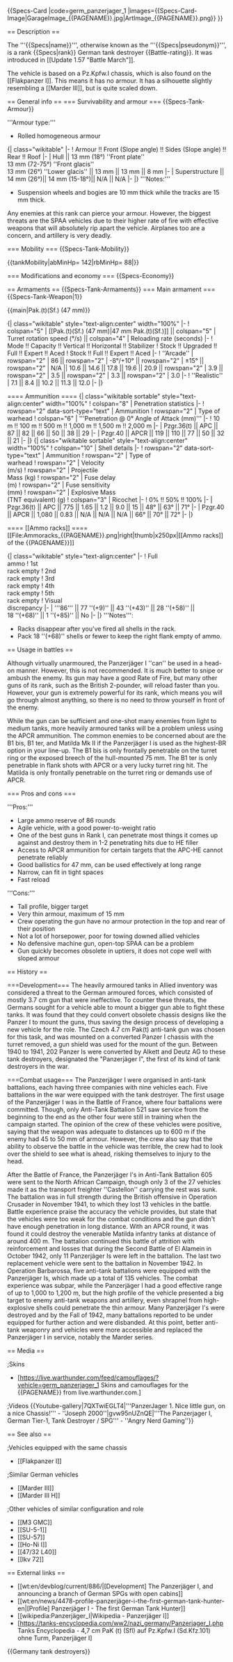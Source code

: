 {{Specs-Card
|code=germ_panzerjager_1
|images={{Specs-Card-Image|GarageImage_{{PAGENAME}}.jpg|ArtImage\_{{PAGENAME}}.png}}
}}

== Description ==

<!-- ''In the description, the first part should be about the history of the creation and combat usage of the vehicle, as well as its key features. In the second part, tell the reader about the ground vehicle in the game. Insert a screenshot of the vehicle, so that if the novice player does not remember the vehicle by name, he will immediately understand what kind of vehicle the article is talking about.'' -->

The '''{{Specs|name}}''', otherwise known as the '''{{Specs|pseudonym}}''', is a rank {{Specs|rank}} German tank destroyer {{Battle-rating}}. It was introduced in [[Update 1.57 "Battle March"]].

The vehicle is based on a Pz.Kpfw.I chassis, which is also found on the [[Flakpanzer I]]. This means it has no armour. It has a silhouette slightly resembling a [[Marder III]], but is quite scaled down.

== General info ==
=== Survivability and armour ===
{{Specs-Tank-Armour}}

<!-- ''Describe armour protection. Note the most well protected and key weak areas. Appreciate the layout of modules as well as the number and location of crew members. Is the level of armour protection sufficient, is the placement of modules helpful for survival in combat? If necessary use a visual template to indicate the most secure and weak zones of the armour.'' -->

'''Armour type:'''

- Rolled homogeneous armour

{| class="wikitable"
|-
! Armour !! Front (Slope angle) !! Sides (Slope angle) !! Rear !! Roof
|-
| Hull || 13 mm (18°) ''Front plate'' <br> 13 mm (72-75°) ''Front glacis'' <br> 13 mm (26°) ''Lower glacis'' || 13 mm || 13 mm || 8 mm
|-
| Superstructure || 14 mm (26°)|| 14 mm (15-18°)|| N/A || N/A
|-
|}
'''Notes:'''

- Suspension wheels and bogies are 10 mm thick while the tracks are 15 mm thick.

Any enemies at this rank can pierce your armour. However, the biggest threats are the SPAA vehicles due to their higher rate of fire with effective weapons that will absolutely rip apart the vehicle. Airplanes too are a concern, and artillery is very deadly.

=== Mobility ===
{{Specs-Tank-Mobility}}

<!-- ''Write about the mobility of the ground vehicle. Estimate the specific power and manoeuvrability, as well as the maximum speed forwards and backwards.'' -->

{{tankMobility|abMinHp= 142|rbMinHp= 88|<!--AoAweight=(optional) -->}}

=== Modifications and economy ===
{{Specs-Economy}}

== Armaments ==
{{Specs-Tank-Armaments}}
=== Main armament ===
{{Specs-Tank-Weapon|1}}

<!-- ''Give the reader information about the characteristics of the main gun. Assess its effectiveness in a battle based on the reloading speed, ballistics and the power of shells. Do not forget about the flexibility of the fire, that is how quickly the cannon can be aimed at the target, open fire on it and aim at another enemy. Add a link to the main article on the gun: <code><nowiki>{{main|Name of the weapon}}</nowiki></code>. Describe in general terms the ammunition available for the main gun. Give advice on how to use them and how to fill the ammunition storage.'' -->

{{main|Pak.(t)(Sf.) (47 mm)}}

{| class="wikitable" style="text-align:center" width="100%"
|-
! colspan="5" | [[Pak.(t)(Sf.) (47 mm)|47 mm Pak.(t)(Sf.)]] || colspan="5" | Turret rotation speed (°/s) || colspan="4" | Reloading rate (seconds)
|-
! Mode !! Capacity !! Vertical !! Horizontal !! Stabilizer
! Stock !! Upgraded !! Full !! Expert !! Aced
! Stock !! Full !! Expert !! Aced
|-
! ''Arcade''
| rowspan="2" | 86 || rowspan="2" | -8°/+10° || rowspan="2" | ±15° || rowspan="2" | N/A || 10.6 || 14.6 || 17.8 || 19.6 || 20.9 || rowspan="2" | 3.9 || rowspan="2" | 3.5 || rowspan="2" | 3.3 || rowspan="2" | 3.0
|-
! ''Realistic''
| 7.1 || 8.4 || 10.2 || 11.3 || 12.0
|-
|}

==== Ammunition ====
{| class="wikitable sortable" style="text-align:center" width="100%"
! colspan="8" | Penetration statistics
|-
! rowspan="2" data-sort-type="text" | Ammunition
! rowspan="2" | Type of<br>warhead
! colspan="6" | '''Penetration @ 0° Angle of Attack (mm)'''
|-
! 10 m !! 100 m !! 500 m !! 1,000 m !! 1,500 m !! 2,000 m
|-
| Pzgr.36(t) || APC || 87 || 82 || 66 || 50 || 38 || 29
|-
| Pzgr.40 || APCR || 119 || 110 || 77 || 50 || 32 || 21
|-
|}
{| class="wikitable sortable" style="text-align:center" width="100%"
! colspan="10" | Shell details
|-
! rowspan="2" data-sort-type="text" | Ammunition
! rowspan="2" | Type of<br>warhead
! rowspan="2" | Velocity<br>(m/s)
! rowspan="2" | Projectile<br>Mass (kg)
! rowspan="2" | Fuse delay<br>(m)
! rowspan="2" | Fuse sensitivity<br>(mm)
! rowspan="2" | Explosive Mass<br>(TNT equivalent) (g)
! colspan="3" | Ricochet
|-
! 0% !! 50% !! 100%
|-
| Pzgr.36(t) || APC || 775 || 1.65 || 1.2 || 9.0 || 15 || 48° || 63° || 71°
|-
| Pzgr.40 || APCR || 1,080 || 0.83 || N/A || N/A || N/A || 66° || 70° || 72°
|-
|}

==== [[Ammo racks]] ====
[[File:Ammoracks_{{PAGENAME}}.png|right|thumb|x250px|[[Ammo racks]] of the {{PAGENAME}}]]

<!-- '''Last updated: 2.3.0.117''' -->

{| class="wikitable" style="text-align:center"
|-
! Full<br>ammo
! 1st<br>rack empty
! 2nd<br>rack empty
! 3rd<br>rack empty
! 4th<br>rack empty
! 5th<br>rack empty
! Visual<br>discrepancy
|-
| '''86''' || 77&nbsp;''(+9)'' || 43&nbsp;''(+43)'' || 28&nbsp;''(+58)'' || 18&nbsp;''(+68)'' || 1&nbsp;''(+85)'' || No
|-
|}
'''Notes''':

- Racks disappear after you've fired all shells in the rack.
- Pack 18&nbsp;''(+68)'' shells or fewer to keep the right flank empty of ammo.

== Usage in battles ==

<!-- ''Describe the tactics of playing in the vehicle, the features of using vehicles in the team and advice on tactics. Refrain from creating a "guide" - do not impose a single point of view but instead give the reader food for thought. Describe the most dangerous enemies and give recommendations on fighting them. If necessary, note the specifics of the game in different modes (AB, RB, SB).'' -->

Although virtually unarmoured, the Panzerjäger I ''can'' be used in a head-on manner. However, this is not recommended. It is much better to snipe or ambush the enemy. Its gun may have a good Rate of Fire, but many other guns of its rank, such as the British 2-pounder, will reload faster than you. However, your gun is extremely powerful for its rank, which means you will go through almost anything, so there is no need to throw yourself in front of the enemy.

While the gun can be sufficient and one-shot many enemies from light to medium tanks, more heavily armoured tanks will be a problem unless using the APCR ammunition. The common enemies to be concerned about are the B1 bis, B1 ter, and Matilda Mk II if the Panzerjäger I is used as the highest-BR option in your line-up. The B1 bis is only frontally penetrable on the turret ring or the exposed breech of the hull-mounted 75 mm. The B1 ter is only penetrable in flank shots with APCR or a very lucky turret ring hit. The Matilda is only frontally penetrable on the turret ring or demands use of APCR.

=== Pros and cons ===

<!-- ''Summarise and briefly evaluate the vehicle in terms of its characteristics and combat effectiveness. Mark its pros and cons in a bulleted list. Try not to use more than 6 points for each of the characteristics. Avoid using categorical definitions such as "bad", "good" and the like - use substitutions with softer forms such as "inadequate" and "effective".'' -->

'''Pros:'''

- Large ammo reserve of 86 rounds
- Agile vehicle, with a good power-to-weight ratio
- One of the best guns in Rank I, can penetrate most things it comes up against and destroy them in 1-2 penetrating hits due to HE filler
- Access to APCR ammunition for certain targets that the APC-HE cannot penetrate reliably
- Good ballistics for 47 mm, can be used effectively at long range
- Narrow, can fit in tight spaces
- Fast reload

'''Cons:'''

- Tall profile, bigger target
- Very thin armour, maximum of 15 mm
- Crew operating the gun have no armour protection in the top and rear of their position
- Not a lot of horsepower, poor for towing downed allied vehicles
- No defensive machine gun, open-top SPAA can be a problem
- Gun quickly becomes obsolete in uptiers, it does not cope well with sloped armour

== History ==

<!-- ''Describe the history of the creation and combat usage of the vehicle in more detail than in the introduction. If the historical reference turns out to be too long, take it to a separate article, taking a link to the article about the vehicle and adding a block "/History" (example: <nowiki>https://wiki.warthunder.com/(Vehicle-name)/History</nowiki>) and add a link to it here using the <code>main</code> template. Be sure to reference text and sources by using <code><nowiki><ref></ref></nowiki></code>, as well as adding them at the end of the article with <code><nowiki><references /></nowiki></code>. This section may also include the vehicle's dev blog entry (if applicable) and the in-game encyclopedia description (under <code><nowiki>=== In-game description ===</nowiki></code>, also if applicable).'' -->

===Development===
The heavily armoured tanks in Allied inventory was considered a threat to the German armoured forces, which consisted of mostly 3.7 cm gun that were ineffective. To counter these threats, the Germans sought for a vehicle able to mount a bigger gun able to fight these tanks. It was found that they could convert obsolete chassis designs like the Panzer I to mount the guns, thus saving the design process of developing a new vehicle for the role. The Czech 4.7 cm Pak(t) anti-tank gun was chosen for this task, and was mounted on a converted Panzer I chassis with the turret removed, a gun shield was used for the mount of the gun. Between 1940 to 1941, 202 Panzer Is were converted by Alkett and Deutz AG to these tank destroyers, designated the "Panzerjäger I", the first of its kind of tank destroyers in the war.

===Combat usage===
The Panzerjäger I were organised in anti-tank battalions, each having three companies with nine vehicles each. Five battalions in the war were equipped with the tank destroyer. The first usage of the Panzerjäger I was in the Battle of France, where four battalions were committed. Though, only Anti-Tank Battalion 521 saw service from the beginning to the end as the other four were still in training when the campaign started. The opinion of the crew of these vehicles were positive, saying that the weapon was adequate to distances up to 600 m if the enemy had 45 to 50 mm of armour. However, the crew also say that the ability to observe the battle in the vehicle was terrible, the crew had to look over the shield to see what is ahead, risking themselves to injury to the head.

After the Battle of France, the Panzerjäger I's in Anti-Tank Battalion 605 were sent to the North African Campaign, though only 3 of the 27 vehicles made it as the transport freighter ''Castellon'' carrying the rest was sunk. The battalion was in full strength during the British offensive in Operation Crusader in November 1941, to which they lost 13 vehicles in the battle. Battle experience praise the accuracy the vehicle provides, but state that the vehicles were too weak for the combat conditions and the gun didn't have enough penetration in long distance. With an APCR round, it was found it could destroy the venerable Matilda infantry tanks at distance of around 400 m. The battalion continued this battle of attrition with reinforcement and losses that during the Second Battle of El Alamein in October 1942, only 11 Panzerjäger Is were left in the battalion. The last two replacement vehicle were sent to the battalion in November 1942. In Operation Barbarossa, five anti-tank battalions were equipped with the Panzerjäger Is, which made up a total of 135 vehicles. The combat experience was subpar, while the Panzerjäger I had a good effective range of up to 1,000 to 1,200 m, but the high profile of the vehicle presented a big target to enemy anti-tank weapons and artillery, even shrapnel from high-explosive shells could penetrate the thin armour. Many Panzerjäger I's were destroyed and by the Fall of 1942, many battalions reported to be under equipped for further action and were disbanded. At this point, better anti-tank weaponry and vehicles were more accessible and replaced the Panzerjäger I in service, notably the Marder series.

== Media ==

<!-- ''Excellent additions to the article would be video guides, screenshots from the game, and photos.'' -->

;Skins

- [https://live.warthunder.com/feed/camouflages/?vehicle=germ_panzerjager_1 Skins and camouflages for the {{PAGENAME}} from live.warthunder.com.]

;Videos
{{Youtube-gallery|7QXTwiEGLT4|'''PanzerJager 1. Nice little gun, on a nice Chassis!''' - ''Joseph 2000''|gvw95nUZnQE|'''The Panzerjager I, German Tier-1, Tank Destroyer / SPG''' - ''Angry Nerd Gaming''}}

== See also ==

<!-- ''Links to the articles on the War Thunder Wiki that you think will be useful for the reader, for example:''
* ''reference to the series of the vehicles;''
* ''links to approximate analogues of other nations and research trees.'' -->

;Vehicles equipped with the same chassis

- [[Flakpanzer I]]

;Similar German vehicles

- [[Marder III]]
- [[Marder III H]]

;Other vehicles of similar configuration and role

- [[M3 GMC]]
- [[SU-5-1]]
- [[SU-57]]
- [[Ho-Ni I]]
- [[47/32 L40]]
- [[Ikv 72]]

== External links ==

<!-- ''Paste links to sources and external resources, such as:''
* ''topic on the official game forum;''
* ''other literature.'' -->

- [[wt:en/devblog/current/886/|[Development]  The Panzerjäger I, and announcing a branch of German SPGs with open cabins]]
- [[wt:en/news/4478-profile-panzerjäger-i-the-first-german-tank-hunter-en|[Profile] Panzerjäger I - The first German Tank Hunter]]
- [[wikipedia:Panzerjäger_I|Wikipedia - Panzerjäger I]]
- [https://tanks-encyclopedia.com/ww2/nazi_germany/Panzerjager_I.php Tanks Encyclopedia - 4,7 cm PaK (t) (Sfl) auf Pz.Kpfw.I (Sd.Kfz.101) ohne Turm, Panzerjäger I]

{{Germany tank destroyers}}
